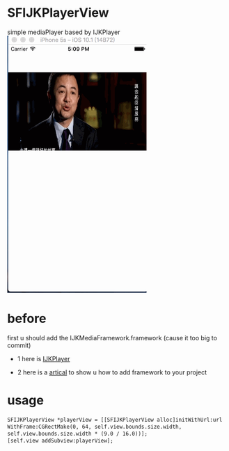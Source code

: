 # SFIJKPlayerView
simple mediaPlayer based by IJKPlayer
![Gif icon](https://github.com/jessefang/SFIJKPlayerView/blob/master/Untitled.gif)

# before
first u should add the IJKMediaFramework.framework (cause it too big to commit)
* 1 here is [IJKPlayer](https://github.com/Bilibili/ijkplayer)

* 2 here is a [artical](http://blog.csdn.net/levilly/article/details/52151095) to show u how to add framework to your project  

# usage
    SFIJKPlayerView *playerView = [[SFIJKPlayerView alloc]initWithUrl:url WithFrame:CGRectMake(0, 64, self.view.bounds.size.width, self.view.bounds.size.width * (9.0 / 16.0))];
    [self.view addSubview:playerView];

